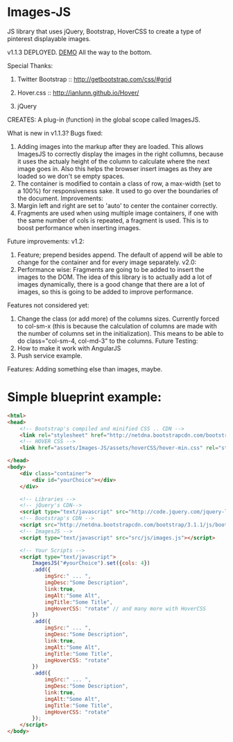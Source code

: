Images-JS
=========

JS library that uses jQuery, Bootstrap, HoverCSS to create a type of pinterest displayable images.

v1.1.3 DEPLOYED. [DEMO](http://garciamarin.github.io/wedding/#/about_us) All the way to the bottom.

Special Thanks: 

1. Twitter Bootstrap :: http://getbootstrap.com/css/#grid

2. Hover.css :: http://ianlunn.github.io/Hover/

3. jQuery

CREATES:
A plug-in (function) in the global scope called ImagesJS.

What is new in v1.1.3?
Bugs fixed:
1. Adding images into the markup after they are loaded.
	This allows ImagesJS to correctly display the images in the right collumns, because it uses the actualy height of the column to calculate where the next image goes in.
	Also this helps the browser insert images as they are loaded so we don't se empty spaces.
2. The container is modified to contain a class of row, a max-width (set to a 100%) for responsiveness sake. It used to go over the boundaries of the document.
Improvements:
3. Margin left and right are set to 'auto' to center the container correctly.
4. Fragments are used when using multiple image containers, if one with the same number of cols is repeated, a fragment is used. This is to boost performance when inserting images.

Future improvements:
v1.2:
1. Feature; prepend besides append. The default of append will be able to change for the container and for every image separately.
v2.0:
2. Performance wise: Fragments are going to be added to insert the images to the DOM. The idea of this library is to actually add a lot of images dynamically, there is a good change that there are a lot of images, so this is going to be added to improve performance.

Features not considered yet:
1. Change the class (or add more) of the columns sizes. Currently forced to col-sm-x (this is because the calculation of columns are made with the number of columns set in the initialization). This means to be able to do class="col-sm-4, col-md-3" to the columns.
Future Testing:
3. How to make it work with AngularJS
4. Push service example.

Features: Adding something else than images, maybe.

Simple blueprint example:
========================

``` HTML
<html>
<head> 
	<!-- Bootstrap's compiled and minified CSS .. CDN -->
	<link rel="stylesheet" href="http://netdna.bootstrapcdn.com/bootstrap/3.1.1/css/bootstrap.min.css">
	<!-- HOVER CSS -->
	<link href="assets/Images-JS/assets/hoverCSS/hover-min.css" rel="stylesheet" />

</head>
<body>
	<div class="container">
		<div id="yourChoice"></div>
	</div>

	<!-- Libraries -->
	<!-- jQuery's CDN--> 
	<script type="text/javascript" src="http://code.jquery.com/jquery-latest.min.js"></script>
	<!-- Bootstrap's CDN --> 
	<script src="http://netdna.bootstrapcdn.com/bootstrap/3.1.1/js/bootstrap.min.js"></script>
	<!-- ImagesJS --> 
	<script type="text/javascript" src="src/js/images.js"></script>

	<!-- Your Scripts -->
	<script type="text/javascript">
		ImagesJS("#yourChoice").set({cols: 4})
		.add({
			imgSrc:" ... ",
			imgDesc:"Some Description",
			link:true,
			imgAlt:"Some Alt",
			imgTitle:"Some Title",
			imgHoverCSS: "rotate" // and many more with HoverCSS
		})
		.add({
			imgSrc:" ... ",
			imgDesc:"Some Description",
			link:true,
			imgAlt:"Some Alt",
			imgTitle:"Some Title",
			imgHoverCSS: "rotate"
		})
		.add({
			imgSrc:" ... ",
			imgDesc:"Some Description",
			link:true,
			imgAlt:"Some Alt",
			imgTitle:"Some Title",
			imgHoverCSS: "rotate"
		});
	</script>
</body>
```